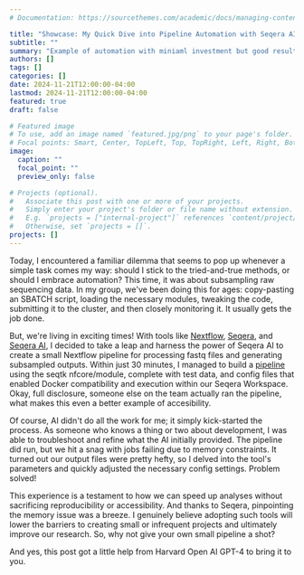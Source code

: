 ```yaml
---
# Documentation: https://sourcethemes.com/academic/docs/managing-content/

title: "Showcase: My Quick Dive into Pipeline Automation with Seqera AI"
subtitle: ""
summary: "Example of automation with miniaml investment but good results"
authors: []
tags: []
categories: []
date: 2024-11-21T12:00:00-04:00
lastmod: 2024-11-21T12:00:00-04:00
featured: true
draft: false

# Featured image
# To use, add an image named `featured.jpg/png` to your page's folder.
# Focal points: Smart, Center, TopLeft, Top, TopRight, Left, Right, BottomLeft, Bottom, BottomRight.
image:
  caption: ""
  focal_point: ""
  preview_only: false

# Projects (optional).
#   Associate this post with one or more of your projects.
#   Simply enter your project's folder or file name without extension.
#   E.g. `projects = ["internal-project"]` references `content/project/deep-learning/index.md`.
#   Otherwise, set `projects = []`.
projects: []
---
```


Today, I encountered a familiar dilemma that seems to pop up whenever a simple task comes my way: should I stick to the tried-and-true methods, or should I embrace automation? This time, it was about subsampling raw sequencing data. In my group, we've been doing this for ages: copy-pasting an SBATCH script, loading the necessary modules, tweaking the code, submitting it to the cluster, and then closely monitoring it. It usually gets the job done.

But, we're living in exciting times! With tools like [Nextflow](https://www.nextflow.io), [Seqera](https://seqera.io), and [Seqera AI](https://seqera.io/ask-ai/), I decided to take a leap and harness the power of Seqera AI to create a small Nextflow pipeline for processing fastq files and generating subsampled outputs. Within just 30 minutes, I managed to build a [pipeline](https://github.com/bcbio/nextflow-subsample/tree/main) using the seqtk nfcore/module, complete with test data, and config files that enabled Docker compatibility and execution within our Seqera Workspace. Okay, full disclosure, someone else on the team actually ran the pipeline, what makes this even a better example of accesibility. 

Of course, AI didn't do all the work for me; it simply kick-started the process. As someone who knows a thing or two about development, I was able to troubleshoot and refine what the AI initially provided. The pipeline did run, but we hit a snag with jobs failing due to memory constraints. It turned out our output files were pretty hefty, so I delved into the tool's parameters and quickly adjusted the necessary config settings. Problem solved!

This experience is a testament to how we can speed up analyses without sacrificing reproducibility or accessibility. And thanks to Seqera, pinpointing the memory issue was a breeze. I genuinely believe adopting such tools will lower the barriers to creating small or infrequent projects and ultimately improve our research. So, why not give your own small pipeline a shot?

And yes, this post got a little help from Harvard Open AI GPT-4 to bring it to you.
